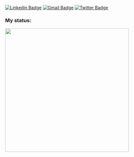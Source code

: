 [![Linkedin Badge](https://img.shields.io/badge/-Guilherme%20Maas-6633cc?style=flat-square&logo=Linkedin&logoColor=white&link=https://www.linkedin.com/in/guilhermemaas/)](https://www.linkedin.com/in/guilhermemaas/) 
[![Gmail Badge](https://img.shields.io/badge/-guilherme.maas@gmail.com-6633cc?style=flat-square&logo=Gmail&logoColor=white&link=mailto:guilherme.maas@gmail.com)](mailto:guilherme.maas@gmail.com)
[![Twitter Badge](https://img.shields.io/badge/-@guilhermemaas-6633cc?style=flat-square&labelColor=6633cc&logo=twitter&logoColor=white&link=https://twitter.com/guilhermemaas)](https://twitter.com/guilhermemaas) 

### My status:
<div>
    <img width="400px" align="left" src="https://github-readme-stats.vercel.app/api/top-langs/?username=guilhermemaas&hide=html&layout=compact&theme=midnight-purple" />
</div>
